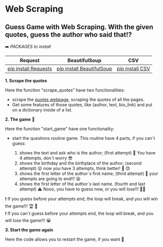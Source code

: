 # Web Scraping 
## Guess Game with Web Scraping. With the given quotes, guess the author who said that:interrobang:

:arrow_right: *PACKAGES to install*

|                         Request                          |                            BeautifulSoup                            |                     CSV                   |
|----------------------------------------------------------|-------------------------------------------------------------------- |-------------------------------------------|
|[pip install Requests](https://pypi.org/project/requests/)|[pip install BeautifulSoup](https://pypi.org/project/beautifulsoup4/)|[pip install CSV](https://pypi.org/project/python-csv/)|


**1. Scrape the quotes**

  Here the function "scrape_quotes" have two functionalities:
  
   * scrape the [quotes webpage](http://quotes.toscrape.com/scroll), scraping the quotes of all the pages.
   * Get some features of those quotes, like (author, text, bio_link) and put on a dictionary inside of a list.
   
**2. The game** :brain:

  Here the function "start_game" have one functionality:
  
   * start the questions routine game. This routine have 4 parts, if you can´t guess:
   
      1. shows the text and ask who is the author; (first attempt) :thought_balloon: You have 4 attempts, don´t worry :sunglasses: 
      2. shows the birthday and the birthplace of the author; (second attempt) :open_mouth: now you have 3 attempts, think better!  :anger: :sweat:
      3. shows the first letter of the author´s first name; (third attempt) :stop_sign: your attempts are going to end!!! :tired_face:
      4. shows the first letter of the author´s last name. (fourth and last attempt) :warning: Nooo, you have to guess now, or you will lose!!! :man_judge: 
     
  :heavy_exclamation_mark: If you guess before your attempts end, the loop will break, and you will win the game!!! :trophy: :smiling_face_with_three_hearts: \
  :heavy_exclamation_mark: If you can´t guess before your attempts end, the loop will break, and you will lose the game!!! :sob:
  
  
**3. Start the game again**

  Here the code allows you to restart the game, if you want :muscle:


      
   
    
